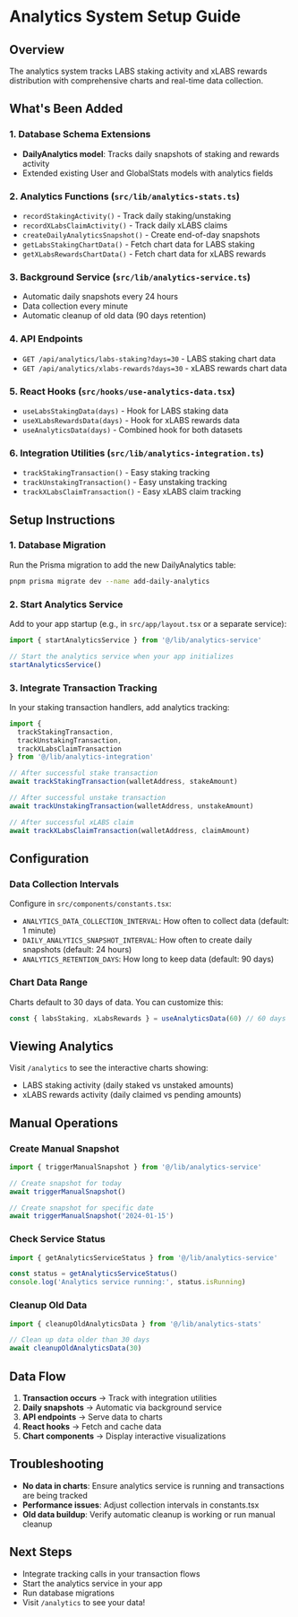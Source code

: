 # Analytics System Setup Guide

## Overview

The analytics system tracks LABS staking activity and xLABS rewards distribution with comprehensive charts and real-time data collection.

## What's Been Added

### 1. Database Schema Extensions
- **DailyAnalytics model**: Tracks daily snapshots of staking and rewards activity
- Extended existing User and GlobalStats models with analytics fields

### 2. Analytics Functions (`src/lib/analytics-stats.ts`)
- `recordStakingActivity()` - Track daily staking/unstaking
- `recordXLabsClaimActivity()` - Track daily xLABS claims
- `createDailyAnalyticsSnapshot()` - Create end-of-day snapshots
- `getLabsStakingChartData()` - Fetch chart data for LABS staking
- `getXLabsRewardsChartData()` - Fetch chart data for xLABS rewards

### 3. Background Service (`src/lib/analytics-service.ts`)
- Automatic daily snapshots every 24 hours
- Data collection every minute
- Automatic cleanup of old data (90 days retention)

### 4. API Endpoints
- `GET /api/analytics/labs-staking?days=30` - LABS staking chart data
- `GET /api/analytics/xlabs-rewards?days=30` - xLABS rewards chart data

### 5. React Hooks (`src/hooks/use-analytics-data.tsx`)
- `useLabsStakingData(days)` - Hook for LABS staking data
- `useXLabsRewardsData(days)` - Hook for xLABS rewards data
- `useAnalyticsData(days)` - Combined hook for both datasets

### 6. Integration Utilities (`src/lib/analytics-integration.ts`)
- `trackStakingTransaction()` - Easy staking tracking
- `trackUnstakingTransaction()` - Easy unstaking tracking
- `trackXLabsClaimTransaction()` - Easy xLABS claim tracking

## Setup Instructions

### 1. Database Migration
Run the Prisma migration to add the new DailyAnalytics table:
```bash
pnpm prisma migrate dev --name add-daily-analytics
```

### 2. Start Analytics Service
Add to your app startup (e.g., in `src/app/layout.tsx` or a separate service):
```typescript
import { startAnalyticsService } from '@/lib/analytics-service'

// Start the analytics service when your app initializes
startAnalyticsService()
```

### 3. Integrate Transaction Tracking
In your staking transaction handlers, add analytics tracking:

```typescript
import { 
  trackStakingTransaction, 
  trackUnstakingTransaction,
  trackXLabsClaimTransaction 
} from '@/lib/analytics-integration'

// After successful stake transaction
await trackStakingTransaction(walletAddress, stakeAmount)

// After successful unstake transaction  
await trackUnstakingTransaction(walletAddress, unstakeAmount)

// After successful xLABS claim
await trackXLabsClaimTransaction(walletAddress, claimAmount)
```

## Configuration

### Data Collection Intervals
Configure in `src/components/constants.tsx`:
- `ANALYTICS_DATA_COLLECTION_INTERVAL`: How often to collect data (default: 1 minute)
- `DAILY_ANALYTICS_SNAPSHOT_INTERVAL`: How often to create daily snapshots (default: 24 hours)
- `ANALYTICS_RETENTION_DAYS`: How long to keep data (default: 90 days)

### Chart Data Range
Charts default to 30 days of data. You can customize this:
```typescript
const { labsStaking, xLabsRewards } = useAnalyticsData(60) // 60 days
```

## Viewing Analytics

Visit `/analytics` to see the interactive charts showing:
- LABS staking activity (daily staked vs unstaked amounts)
- xLABS rewards activity (daily claimed vs pending amounts)

## Manual Operations

### Create Manual Snapshot
```typescript
import { triggerManualSnapshot } from '@/lib/analytics-service'

// Create snapshot for today
await triggerManualSnapshot()

// Create snapshot for specific date
await triggerManualSnapshot('2024-01-15')
```

### Check Service Status
```typescript
import { getAnalyticsServiceStatus } from '@/lib/analytics-service'

const status = getAnalyticsServiceStatus()
console.log('Analytics service running:', status.isRunning)
```

### Cleanup Old Data
```typescript
import { cleanupOldAnalyticsData } from '@/lib/analytics-stats'

// Clean up data older than 30 days
await cleanupOldAnalyticsData(30)
```

## Data Flow

1. **Transaction occurs** → Track with integration utilities
2. **Daily snapshots** → Automatic via background service  
3. **API endpoints** → Serve data to charts
4. **React hooks** → Fetch and cache data
5. **Chart components** → Display interactive visualizations

## Troubleshooting

- **No data in charts**: Ensure analytics service is running and transactions are being tracked
- **Performance issues**: Adjust collection intervals in constants.tsx
- **Old data buildup**: Verify automatic cleanup is working or run manual cleanup

## Next Steps

- Integrate tracking calls in your transaction flows
- Start the analytics service in your app
- Run database migrations
- Visit `/analytics` to see your data!
